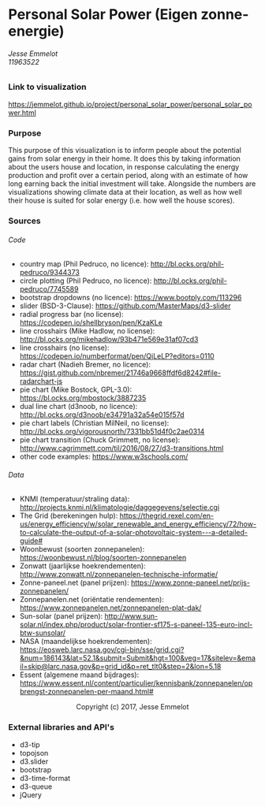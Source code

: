 # Personal Solar Power (Eigen zonne-energie)
###### Jesse Emmelot <br> 11963522

### Link to visualization
https://jemmelot.github.io/project/personal_solar_power/personal_solar_power.html

### Purpose
This purpose of this visualization is to inform people about the potential gains from solar energy in their home. It does this by taking information about the users house and location, in response calculating the energy production and profit over a certain period, along with an estimate of how long earning back the initial investment will take. Alongside the numbers are visualizations showing climate data at their location, as well as how well their house is suited for solar energy (i.e. how well the house scores).

### Sources
###### Code
- country map (Phil Pedruco, no licence): http://bl.ocks.org/phil-pedruco/9344373
- circle plotting (Phil Pedruco, no licence): http://bl.ocks.org/phil-pedruco/7745589
- bootstrap dropdowns (no licence): https://www.bootply.com/113296
- slider (BSD-3-Clause): https://github.com/MasterMaps/d3-slider
- radial progress bar (no license): https://codepen.io/shellbryson/pen/KzaKLe
- line crosshairs (Mike Hadlow, no license): http://bl.ocks.org/mikehadlow/93b471e569e31af07cd3
- line crosshairs (no license): https://codepen.io/numberformat/pen/QjLeLP?editors=0110
- radar chart (Nadieh Bremer, no licence): https://gist.github.com/nbremer/21746a9668ffdf6d8242#file-radarchart-js
- pie chart (Mike Bostock, GPL-3.0): https://bl.ocks.org/mbostock/3887235
- dual line chart (d3noob, no licence): http://bl.ocks.org/d3noob/e34791a32a54e015f57d
- pie chart labels (Christian MilNeil, no license): http://bl.ocks.org/vigorousnorth/7331bb51d4f0c2ae0314
- pie chart transition (Chuck Grimmett, no license): http://www.cagrimmett.com/til/2016/08/27/d3-transitions.html
- other code examples: https://www.w3schools.com/

###### Data
- KNMI (temperatuur/straling data): http://projects.knmi.nl/klimatologie/daggegevens/selectie.cgi
- The Grid (berekeningen hulp): https://thegrid.rexel.com/en-us/energy_efficiency/w/solar_renewable_and_energy_efficiency/72/how-to-calculate-the-output-of-a-solar-photovoltaic-system---a-detailed-guide#
- Woonbewust (soorten zonnepanelen): https://woonbewust.nl/blog/soorten-zonnepanelen
- Zonwatt (jaarlijkse hoekrendementen): http://www.zonwatt.nl/zonnepanelen-technische-informatie/
- Zonne-paneel.net (panel prijzen): https://www.zonne-paneel.net/prijs-zonnepanelen/
- Zonnepanelen.net (oriëntatie rendementen): https://www.zonnepanelen.net/zonnepanelen-plat-dak/
- Sun-solar (panel prijzen): http://www.sun-solar.nl/index.php/product/solar-frontier-sf175-s-paneel-135-euro-incl-btw-sunsolar/
- NASA (maandelijkse hoekrendementen): https://eosweb.larc.nasa.gov/cgi-bin/sse/grid.cgi?&num=186143&lat=52.1&submit=Submit&hgt=100&veg=17&sitelev=&email=skip@larc.nasa.gov&p=grid_id&p=ret_tlt0&step=2&lon=5.18
- Essent (algemene maand bijdrages): https://www.essent.nl/content/particulier/kennisbank/zonnepanelen/opbrengst-zonnepanelen-per-maand.html#

<center>Copyright (c) 2017, Jesse Emmelot</center>

### External libraries and API's
- d3-tip
- topojson
- d3.slider
- bootstrap
- d3-time-format
- d3-queue
- jQuery
